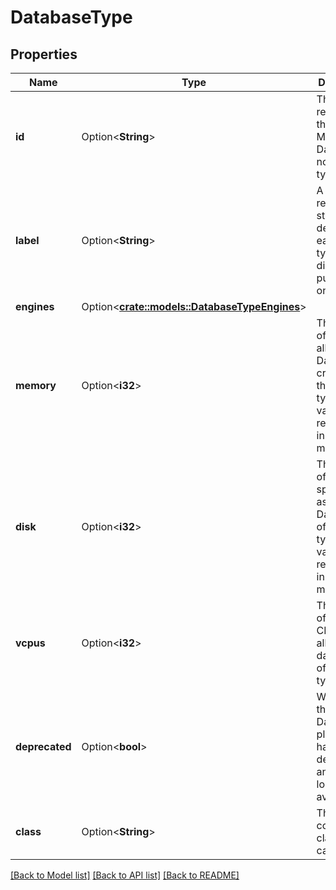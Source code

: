 # DatabaseType

## Properties

Name | Type | Description | Notes
------------ | ------------- | ------------- | -------------
**id** | Option<**String**> | The ID representing the Managed Database node plan type. | [optional][readonly]
**label** | Option<**String**> | A human-readable string that describes each plan type. For display purposes only. | [optional][readonly]
**engines** | Option<[**crate::models::DatabaseTypeEngines**](DatabaseType_engines.md)> |  | [optional]
**memory** | Option<**i32**> | The amount of RAM allocated to Database created of this plan type. The value is represented in megabytes. | [optional]
**disk** | Option<**i32**> | The amount of disk space set aside for Databases of this plan type. The value is represented in megabytes. | [optional]
**vcpus** | Option<**i32**> | The integer of number CPUs allocated to databases of this plan type. | [optional]
**deprecated** | Option<**bool**> | Whether this Database plan type has been deprecated and is no longer available. | [optional]
**class** | Option<**String**> | The compute class category. | [optional]

[[Back to Model list]](../README.md#documentation-for-models) [[Back to API list]](../README.md#documentation-for-api-endpoints) [[Back to README]](../README.md)


